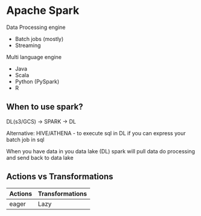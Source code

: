 # Apache Spark

 Data Processing engine
- Batch jobs (mostly)
- Streaming

 Multi language engine
- Java
- Scala
- Python (PySpark)
- R

## When to use spark?

DL(s3/GCS) -> SPARK -> DL

Alternative:
    HIVE/ATHENA - to execute sql in DL if you can express your batch job in sql

When you have data in you data lake (DL)
spark will pull data do processing
and send back to data lake


## Actions vs Transformations
| Actions | Transformations |
|-----|------------|
| eager |  Lazy|